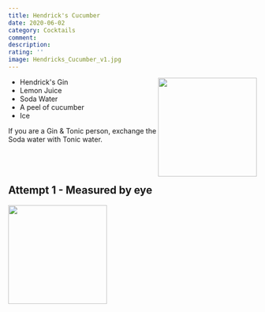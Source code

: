 ```yaml
---
title: Hendrick's Cucumber
date: 2020-06-02
category: Cocktails
comment: 
description: 
rating: ''
image: Hendricks_Cucumber_v1.jpg
---
```

<img src="Hendricks_Cucumber_v1.jpg" width="200px" height="200px" style="float: right;">

 - Hendrick's Gin
 - Lemon Juice
 - Soda Water
 - A peel of cucumber
 - Ice
    

 If you are a Gin & Tonic person, exchange the Soda water with Tonic water. 

 <p style="clear: right; display: block;"></p>

 ## Attempt 1 - Measured by eye
<img src="Hendricks_Cucumber_v1.jpg" width="200px" height="200px">

 [version1]: Hendricks_Cucumber_v1.jpg